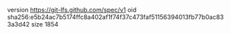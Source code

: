version https://git-lfs.github.com/spec/v1
oid sha256:e5b24ac7b5174ffc8a402af1f74f37c473faf51156394013fb77b0ac833a3d42
size 1854

